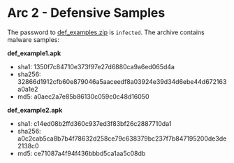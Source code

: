 # Arc 2 - Defensive Samples

The password to [def_examples.zip](def_examples.zip) is `infected`. The archive contains malware samples:

**def_example1.apk**

* sha1: 1350f7c84710e373f97e27d6880ca9a6ed065d4a
* sha256: 32866d1912cfb60e879046a5aaceedf8a03924e39d34d6ebe44d672163a0a1e2
* md5: a0aec2a7e85b86130c059c0c48d16050

**def_example2.apk**

* sha1: c14ed08b2ffd360c937ed3f83bf26c2887710da1
* sha256: a0c2cab5ca8b7b4f78632d258ce79c638379bc237f7b847195200de3de2138c0
* md5: ce71087a4f94f436bbbd5ca1aa5c08db
